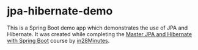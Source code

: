 # jpa-hibernate-demo

This is a Spring Boot demo app which demonstrates the use of JPA and Hibernate. It was created while completing the [Master JPA and Hibernate with Spring Boot](https://www.udemy.com/course/hibernate-jpa-tutorial-for-beginners-in-100-steps) course by [in28Minutes](https://courses.in28minutes.com).

